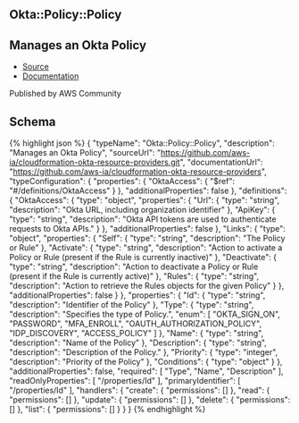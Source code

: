 
## Okta::Policy::Policy

## Manages an Okta Policy

- [Source](https:&#x2F;&#x2F;github.com&#x2F;aws-ia&#x2F;cloudformation-okta-resource-providers.git) 
- [Documentation]()

Published by AWS Community

## Schema
{% highlight json %}
{
    "typeName": "Okta::Policy::Policy",
    "description": "Manages an Okta Policy",
    "sourceUrl": "https://github.com/aws-ia/cloudformation-okta-resource-providers.git",
    "documentationUrl": "https://github.com/aws-ia/cloudformation-okta-resource-providers",
    "typeConfiguration": {
        "properties": {
            "OktaAccess": {
                "$ref": "#/definitions/OktaAccess"
            }
        },
        "additionalProperties": false
    },
    "definitions": {
        "OktaAccess": {
            "type": "object",
            "properties": {
                "Url": {
                    "type": "string",
                    "description": "Okta URL, including organization identifier"
                },
                "ApiKey": {
                    "type": "string",
                    "description": "Okta API tokens are used to authenticate requests to Okta APIs."
                }
            },
            "additionalProperties": false
        },
        "Links": {
            "type": "object",
            "properties": {
                "Self": {
                    "type": "string",
                    "description": "The Policy or Rule"
                },
                "Activate": {
                    "type": "string",
                    "description": "Action to activate a Policy or Rule (present if the Rule is currently inactive)"
                },
                "Deactivate": {
                    "type": "string",
                    "description": "Action to deactivate a Policy or Rule (present if the Rule is currently active)"
                },
                "Rules": {
                    "type": "string",
                    "description": "Action to retrieve the Rules objects for the given Policy"
                }
            },
            "additionalProperties": false
        }
    },
    "properties": {
        "Id": {
            "type": "string",
            "description": "Identifier of the Policy"
        },
        "Type": {
            "type": "string",
            "description": "Specifies the type of Policy.",
            "enum": [
                "OKTA_SIGN_ON",
                "PASSWORD",
                "MFA_ENROLL",
                "OAUTH_AUTHORIZATION_POLICY",
                "IDP_DISCOVERY",
                "ACCESS_POLICY"
            ]
        },
        "Name": {
            "type": "string",
            "description": "Name of the Policy"
        },
        "Description": {
            "type": "string",
            "description": "Description of the Policy."
        },
        "Priority": {
            "type": "integer",
            "description": "Priority of the Policy"
        },
        "Conditions": {
            "type": "object"
        }
    },
    "additionalProperties": false,
    "required": [
        "Type",
        "Name",
        "Description"
    ],
    "readOnlyProperties": [
        "/properties/Id"
    ],
    "primaryIdentifier": [
        "/properties/Id"
    ],
    "handlers": {
        "create": {
            "permissions": []
        },
        "read": {
            "permissions": []
        },
        "update": {
            "permissions": []
        },
        "delete": {
            "permissions": []
        },
        "list": {
            "permissions": []
        }
    }
}
{% endhighlight %}
